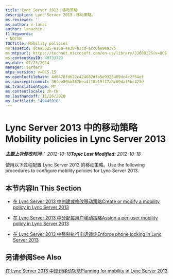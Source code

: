 ```yaml
---
title: Lync Server 2013：移动策略
description: Lync Server 2013：移动策略。
ms.reviewer: ''
ms.author: v-lanac
author: lanachin
f1.keywords:
- NOCSH
TOCTitle: Mobility policies
ms:assetid: 8caa5525-e16a-4e38-b3cd-acc0ae9ea375
ms:mtpsurl: https://technet.microsoft.com/en-us/library/JJ688126(v=OCS.15)
ms:contentKeyID: 49733723
ms.date: 07/23/2014
manager: serdars
mtps_version: v=OCS.15
ms.openlocfilehash: 4d6478fd622c424682dfa5e9325489dc4c2f54ef
ms.sourcegitcommit: 36fee89bb887bea4f18b19f17a8c69daf5bc423d
ms.translationtype: MT
ms.contentlocale: zh-CN
ms.lasthandoff: 11/26/2020
ms.locfileid: "49445910"
---
```

# <a name="mobility-policies-in-lync-server-2013"></a><span data-ttu-id="21759-103">Lync Server 2013 中的移动策略</span><span class="sxs-lookup"><span data-stu-id="21759-103">Mobility policies in Lync Server 2013</span></span>

<div data-xmlns="http://www.w3.org/1999/xhtml">

<div class="topic" data-xmlns="http://www.w3.org/1999/xhtml" data-msxsl="urn:schemas-microsoft-com:xslt" data-cs="https://msdn.microsoft.com/">

<div data-asp="https://msdn2.microsoft.com/asp">



</div>

<div id="mainSection">

<div id="mainBody"><span data-ttu-id="21759-104">

<span> </span></span><span class="sxs-lookup"><span data-stu-id="21759-104">

<span> </span></span></span>

<span data-ttu-id="21759-105">_**主题上次修改时间：** 2012-10-18_</span><span class="sxs-lookup"><span data-stu-id="21759-105">_**Topic Last Modified:** 2012-10-18_</span></span>

<span data-ttu-id="21759-106">使用以下过程配置 Lync Server 2013 的移动策略。</span><span class="sxs-lookup"><span data-stu-id="21759-106">Use the following procedures to configure mobility policies for Lync Server 2013.</span></span>

<div>

## <a name="in-this-section"></a><span data-ttu-id="21759-107">本节内容</span><span class="sxs-lookup"><span data-stu-id="21759-107">In This Section</span></span>

  - [<span data-ttu-id="21759-108">在 Lync Server 2013 中创建或修改移动策略</span><span class="sxs-lookup"><span data-stu-id="21759-108">Create or modify a mobility policy in Lync Server 2013</span></span>](lync-server-2013-create-or-modify-a-mobility-policy.md)

  - [<span data-ttu-id="21759-109">在 Lync Server 2013 中分配每用户移动策略</span><span class="sxs-lookup"><span data-stu-id="21759-109">Assign a per-user mobility policy in Lync Server 2013</span></span>](lync-server-2013-assign-a-per-user-mobility-policy.md)

  - [<span data-ttu-id="21759-110">在 Lync Server 2013 中强制执行电话锁定</span><span class="sxs-lookup"><span data-stu-id="21759-110">Enforce phone locking in Lync Server 2013</span></span>](lync-server-2013-enforce-phone-locking.md)

</div>

<div>

## <a name="see-also"></a><span data-ttu-id="21759-111">另请参阅</span><span class="sxs-lookup"><span data-stu-id="21759-111">See Also</span></span>


[<span data-ttu-id="21759-112">在 Lync Server 2013 中规划移动功能</span><span class="sxs-lookup"><span data-stu-id="21759-112">Planning for mobility in Lync Server 2013</span></span>](lync-server-2013-planning-for-mobility.md)  
  

<span data-ttu-id="21759-113"></div>

</div>

<span> </span>

</div>

</div>

</span><span class="sxs-lookup"><span data-stu-id="21759-113"></div>

</div>

<span> </span>

</div>

</div>

</span></span></div>

